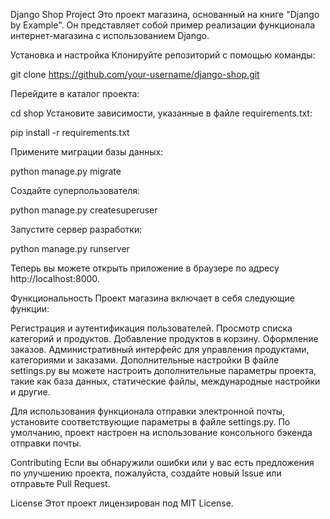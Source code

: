 Django Shop Project
Это проект магазина, основанный на книге "Django by Example". Он представляет собой пример реализации функционала интернет-магазина с использованием Django.

Установка и настройка
Клонируйте репозиторий с помощью команды:

git clone https://github.com/your-username/django-shop.git

Перейдите в каталог проекта:

cd shop
Установите зависимости, указанные в файле requirements.txt:

pip install -r requirements.txt

Примените миграции базы данных:

python manage.py migrate

Создайте суперпользователя:

python manage.py createsuperuser


Запустите сервер разработки:

python manage.py runserver

Теперь вы можете открыть приложение в браузере по адресу http://localhost:8000.

Функциональность
Проект магазина включает в себя следующие функции:

Регистрация и аутентификация пользователей.
Просмотр списка категорий и продуктов.
Добавление продуктов в корзину.
Оформление заказов.
Административный интерфейс для управления продуктами, категориями и заказами.
Дополнительные настройки
В файле settings.py вы можете настроить дополнительные параметры проекта, такие как база данных, статические файлы, международные настройки и другие.

Для использования функционала отправки электронной почты, установите соответствующие параметры в файле settings.py. По умолчанию, проект настроен на использование консольного бэкенда отправки почты.

Contributing
Если вы обнаружили ошибки или у вас есть предложения по улучшению проекта, пожалуйста, создайте новый Issue или отправьте Pull Request.

License
Этот проект лицензирован под MIT License.
